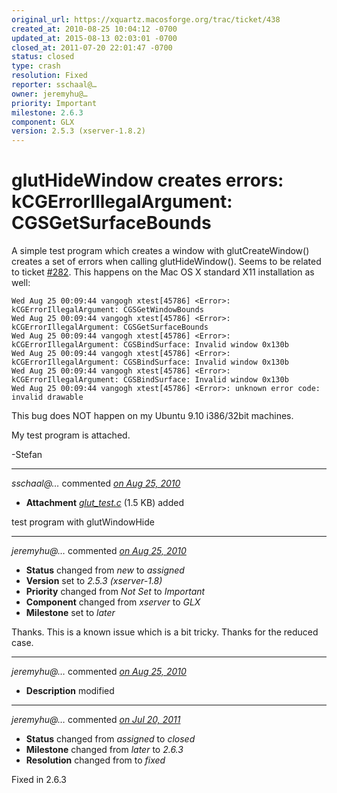 ```yaml
---
original_url: https://xquartz.macosforge.org/trac/ticket/438
created_at: 2010-08-25 10:04:12 -0700
updated_at: 2015-08-13 02:03:01 -0700
closed_at: 2011-07-20 22:01:47 -0700
status: closed
type: crash
resolution: Fixed
reporter: sschaal@…
owner: jeremyhu@…
priority: Important
milestone: 2.6.3
component: GLX
version: 2.5.3 (xserver-1.8.2)
---
```


glutHideWindow creates errors: kCGErrorIllegalArgument: CGSGetSurfaceBounds
===========================================================================


A simple test program which creates a window with glutCreateWindow() creates a set of errors when calling glutHideWindow(). Seems to be related to ticket [\#⁠282](https://xquartz.macosforge.org/trac/ticket/282). This happens on the Mac OS X standard X11 installation as well:

    Wed Aug 25 00:09:44 vangogh xtest[45786] <Error>: kCGErrorIllegalArgument: CGSGetWindowBounds
    Wed Aug 25 00:09:44 vangogh xtest[45786] <Error>: kCGErrorIllegalArgument: CGSGetSurfaceBounds
    Wed Aug 25 00:09:44 vangogh xtest[45786] <Error>: kCGErrorIllegalArgument: CGSBindSurface: Invalid window 0x130b
    Wed Aug 25 00:09:44 vangogh xtest[45786] <Error>: kCGErrorIllegalArgument: CGSBindSurface: Invalid window 0x130b
    Wed Aug 25 00:09:44 vangogh xtest[45786] <Error>: kCGErrorIllegalArgument: CGSBindSurface: Invalid window 0x130b
    Wed Aug 25 00:09:44 vangogh xtest[45786] <Error>: unknown error code: invalid drawable

This bug does NOT happen on my Ubuntu 9.10 i386/32bit machines.

My test program is attached.

-Stefan



---

*sschaal@…* commented *[on Aug 25, 2010](https://xquartz.macosforge.org/trac/attachment/ticket/438/glut_test.c "August 25, 2010 at 10:04 AM PDT")*

-   **Attachment** *[glut\_test.c](../attachment/ticket/438/glut_test.c)* (1.5 KB) added

test program with glutWindowHide



---

*jeremyhu@…* commented *[on Aug 25, 2010](https://xquartz.macosforge.org/trac/ticket/438#comment:1 "August 25, 2010 at 3:25 PM PDT")*

-   **Status** changed from *new* to *assigned*
-   **Version** set to *2.5.3 (xserver-1.8)*
-   **Priority** changed from *Not Set* to *Important*
-   **Component** changed from *xserver* to *GLX*
-   **Milestone** set to *later*

Thanks. This is a known issue which is a bit tricky. Thanks for the reduced case.



---

*jeremyhu@…* commented *[on Aug 25, 2010](https://xquartz.macosforge.org/trac/ticket/438#comment:2 "August 25, 2010 at 3:25 PM PDT")*

-   **Description** modified



---

*jeremyhu@…* commented *[on Jul 20, 2011](https://xquartz.macosforge.org/trac/ticket/438#comment:3 "July 20, 2011 at 10:01 PM PDT")*

-   **Status** changed from *assigned* to *closed*
-   **Milestone** changed from *later* to *2.6.3*
-   **Resolution** changed from to *fixed*

Fixed in 2.6.3



